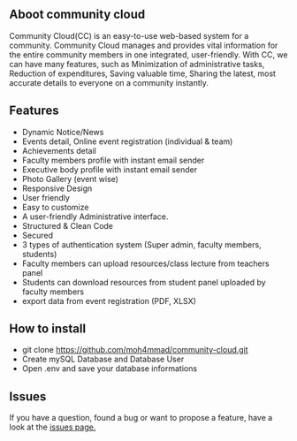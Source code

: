 ## Aboot community cloud
Community Cloud(CC) is an easy-to-use web-based system for a community. Community Cloud manages and provides vital information for the entire community members in one integrated, user-friendly. With CC, we can have many features, such as Minimization of administrative tasks, Reduction of expenditures, Saving valuable time, Sharing the latest, most accurate details to everyone on a community instantly. 

## Features
- Dynamic Notice/News
- Events detail, Online event registration (individual & team)
- Achievements detail
- Faculty members profile with instant email sender
- Executive body profile with instant email sender
- Photo Gallery (event wise)
- Responsive Design
- User friendly
- Easy to customize
- A user-friendly Administrative interface.
- Structured & Clean Code
- Secured
- 3 types of authentication system (Super admin, faculty members, students)
- Faculty members can upload resources/class lecture from  teachers panel
- Students can download resources from student panel uploaded by faculty members 
- export data from event registration (PDF, XLSX)

## How to install
 - git clone https://github.com/moh4mmad/community-cloud.git
 - Create mySQL Database and Database User
 - Open .env and save your database informations
 
 ## Issues
If you have a question, found a bug or want to propose a feature, have a look at the [issues page.](https://github.com/moh4mmad/community-cloud/issues)
